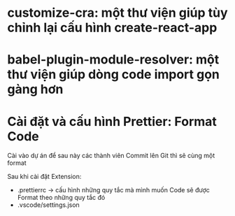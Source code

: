 # customize-cra: một thư viện giúp tùy chỉnh lại cấu hình create-react-app

# babel-plugin-module-resolver: một thư viện giúp dòng code import gọn gàng hơn

# Cài đặt và cấu hình Prettier: Format Code

Cài vào dự án để sau này các thành viên Commit lên Git thì sẽ cùng một format

Sau khi cài đặt Extension:
- .prettierrc -> cấu hình những quy tắc mà mình muốn Code sẽ được Format theo những quy tắc đó
- .vscode/settings.json
